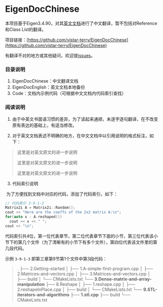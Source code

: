 # EigenDocChinese

本项目基于Eigen3.4.90，对其[英文文档](https://eigen.tuxfamily.org/dox/index.html)进行了中文翻译，暂不包括对Reference和Class List的翻译。

项目链接：[https://github.com/vistar-terry/EigenDocChinese](https://github.com/vistar-terry/EigenDocChinese)

有翻译不对的地方或其他疑问，欢迎提[issues](https://github.com/vistar-terry/EigenDocChinese/issues)。



### 目录说明

1. EigenDocChinese：中文翻译文档
2. EigenDocEnglish：英文文档本地备份
3. Code：文档内示例代码（可根据中文文档内代码索引查找）



### 阅读说明

1. 由于中英文书面语习惯的差异，为了读起来通顺，未逐字逐句翻译，在不改变原有表达的基础上，有适当修改。

2. 对于英文文档表述不明确的地方，在中文文档中以引用说明的格式标注，如下：

> 这里是对英文原文的进一步说明
>
> 这里是对英文原文的进一步说明
>
> 这里是对英文原文的进一步说明

3. 代码索引说明

​		为了方便找到文档中对应的代码，添加了代码索引，如下：

```c++
// 代码索引 3-9-1-3
Matrix2i A = Matrix2i::Random();
cout << "Here are the coeffs of the 2x2 matrix A:\n";
for(auto x : A.reshaped())
  cout << x << " ";
cout << "\n";
```

代码索引共4位，第一位代表章节，第二位代表章节下面的小节，第三位代表该小节下的第几个文件（为了清晰有的小节下有多个文件），第四位代表该文件里的第几段代码。

示例 `3-9-1-3` 即第三章第9节第1个文件中第3段代码：

> .
> ├── 2.Getting-started
> │   ├── 1.A-simple-first-program.cpp
> │   ├── 2.Matrices-and-vectors.cpp
> │   ├── 3.Matrices-and-vectors.cpp
> │   ├── build
> │   └── CMakeLists.txt
> └── **3.Dense-matrix-and-array-manipulation**
>     ├── 8.Reshape
>     │   ├── 1.reshape.cpp
>     │   ├── 2.reshapeInPlace.cpp
>     │   ├── build
>     │   └── CMakeLists.txt
>     └── **9.STL-iterators-and-algorithms**
>         ├── **1.stl.cpp**
>         ├── build
>         └── CMakeLists.txt



